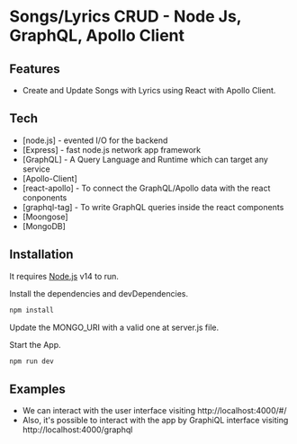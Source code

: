# Songs/Lyrics CRUD - Node Js, GraphQL, Apollo Client

## Features

- Create and Update Songs with Lyrics using React with Apollo Client.

## Tech

- [node.js] - evented I/O for the backend
- [Express] - fast node.js network app framework
- [GraphQL] - A Query Language and Runtime which can target any service
- [Apollo-Client]
- [react-apollo] - To connect the GraphQL/Apollo data with the react conponents
- [graphql-tag] - To write GraphQL queries inside the react components
- [Moongose]
- [MongoDB]

## Installation

It requires [Node.js](https://nodejs.org/) v14 to run.

Install the dependencies and devDependencies.

```sh
npm install
```

Update the MONGO_URI with a valid one at server.js file.

Start the App.

```sh
npm run dev
```

## Examples

- We can interact with the user interface visiting http://localhost:4000/#/
- Also, it's possible to interact with the app by GraphiQL interface visiting http://localhost:4000/graphql
